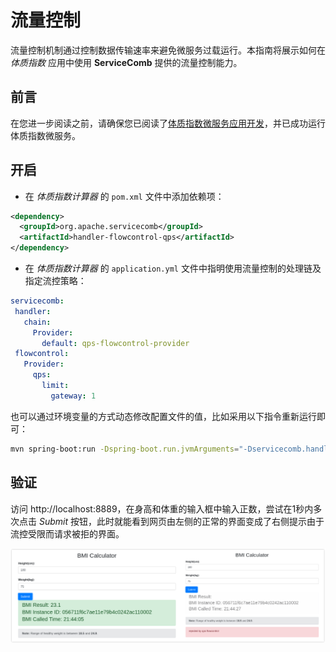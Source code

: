 # 流量控制

流量控制机制通过控制数据传输速率来避免微服务过载运行。本指南将展示如何在 *体质指数* 应用中使用 **ServiceComb** 提供的流量控制能力。

## 前言

在您进一步阅读之前，请确保您已阅读了[体质指数微服务应用开发](quick-start-bmi.md)，并已成功运行体质指数微服务。

## 开启

* 在 *体质指数计算器* 的 `pom.xml` 文件中添加依赖项：

```xml
<dependency>
  <groupId>org.apache.servicecomb</groupId>
  <artifactId>handler-flowcontrol-qps</artifactId>
</dependency>
```

* 在 *体质指数计算器* 的 `application.yml` 文件中指明使用流量控制的处理链及指定流控策略：

```yaml
servicecomb:
 handler:
   chain:
     Provider:
       default: qps-flowcontrol-provider
 flowcontrol:
   Provider:
     qps:
       limit:
         gateway: 1
```

也可以通过环境变量的方式动态修改配置文件的值，比如采用以下指令重新运行即可：

```bash
mvn spring-boot:run -Dspring-boot.run.jvmArguments="-Dservicecomb.handler.chain.Provider.default=qps-flowcontrol-provider -Dservicecomb.flowcontrol.Provider.qps.limit.gateway=1"
```

## 验证 

访问 <a>http://localhost:8889</a>，在身高和体重的输入框中输入正数，尝试在1秒内多次点击 *Submit* 按钮，此时就能看到网页由左侧的正常的界面变成了右侧提示由于流控受限而请求被拒的界面。

![流量控制效果图](flow-control-result.png)
